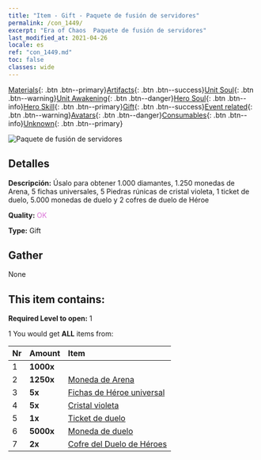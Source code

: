 ```yaml
---
title: "Item - Gift - Paquete de fusión de servidores"
permalink: /con_1449/
excerpt: "Era of Chaos  Paquete de fusión de servidores"
last_modified_at: 2021-04-26
locale: es
ref: "con_1449.md"
toc: false
classes: wide
---
```

 [Materials](/ItemsES/){: .btn .btn--primary}[Artifacts](/ItemsES/Artifacts/){: .btn .btn--success}[Unit Soul](/ItemsES/UnitSoul/){: .btn .btn--warning}[Unit Awakening](/ItemsES/UnitAwakening/){: .btn .btn--danger}[Hero Soul](/ItemsES/HeroSoul/){: .btn .btn--info}[Hero Skill](/ItemsES/HeroSkill/){: .btn .btn--primary}[Gift](/ItemsES/Gift/){: .btn .btn--success}[Event related](/ItemsES/Events/){: .btn .btn--warning}[Avatars](/ItemsES/Avatars/){: .btn .btn--danger}[Consumables](/ItemsES/Consumables/){: .btn .btn--info}[Unknown](/ItemsES/Unknown/){: .btn .btn--primary}

 ![Paquete de fusión de servidores](/images/t/i_907063.png)

## Detalles
 **Descripción:** Úsalo para obtener 1.000 diamantes, 1.250 monedas de Arena, 5 fichas universales, 5 Piedras rúnicas de cristal violeta, 1 ticket de duelo, 5.000 monedas de duelo y 2 cofres de duelo de Héroe

 **Quality:** <span style="color: #DA70D6">OK</span>

 **Type:** Gift

## Gather

  None

## This item contains:

 **Required Level to open:** 1

 1 You would get **ALL** items  from:

  | Nr | Amount |     Item    |
  |:---|:-------|:------------|
  | 1 |  **1000x** | <i class="fas fa-gem"/> |  | 
  | 2 |  **1250x** | [Moneda de Arena](/ItemsES/con_903/) |  | 
  | 3 |  **5x** | [Fichas de Héroe universal](/ItemsES/her_358/) |  | 
  | 4 |  **5x** | [Cristal violeta](/ItemsES/con_720/) |  | 
  | 5 |  **1x** | [Ticket de duelo](/ItemsES/con_784/) |  | 
  | 6 |  **5000x** | [Moneda de duelo](/ItemsES/con_907/) |  | 
  | 7 |  **2x** | [Cofre del Duelo de Héroes](/ItemsES/con_1008/) |  | 

